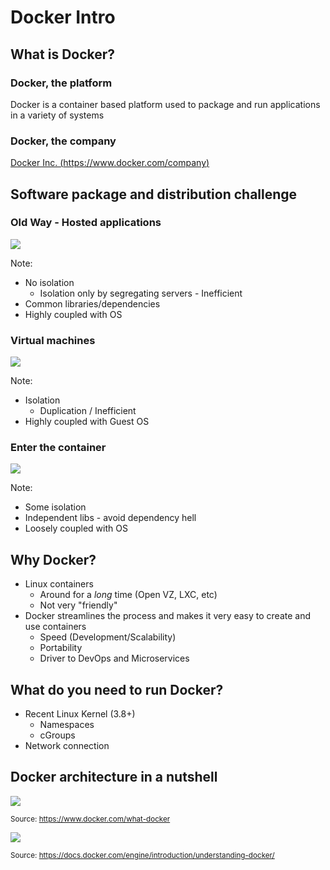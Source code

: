 # Docker Intro



## What is Docker?

### Docker, the platform <!-- .element: class="fragment" data-fragment-index="1" -->

Docker is a container based platform used to package and run applications in a variety of systems <!-- .element: class="fragment" data-fragment-index="2" style="color: blue"-->

### Docker, the company <!-- .element: class="fragment" data-fragment-index="3" -->

[Docker Inc. (https://www.docker.com/company)](https://www.docker.com/company)  <!-- .element: class="fragment" data-fragment-index="4" style="color: blue"-->



## Software package and distribution challenge

### Old Way - Hosted applications

![](http://fsmontenegro.github.io/dockersec/images/old_way_hosted.png) <!-- .element: style="border:1px grey" -->

Note:
  - No isolation
    + Isolation only by segregating servers - Inefficient
  - Common libraries/dependencies
  - Highly coupled with OS

### Virtual machines

![](http://fsmontenegro.github.io/dockersec/images/vms.png) <!-- .element: style="border:1px grey" -->

Note:
  - Isolation
    + Duplication / Inefficient
  - Highly coupled with Guest OS


### Enter the container

![](http://fsmontenegro.github.io/dockersec/images/containers.png) <!-- .element: style="border:1px grey" -->

Note:
  - Some isolation
  - Independent libs - avoid dependency hell
  - Loosely coupled with OS



## Why Docker?

- Linux containers
  + Around for a *long* time (Open VZ, LXC, etc)
  + Not very "friendly"
- Docker streamlines the process and makes it very easy to create and use containers
  + Speed (Development/Scalability)
  + Portability
  + Driver to DevOps and Microservices



## What do you need to run Docker?

- Recent Linux Kernel (3.8+)
  + Namespaces
  + cGroups
- Network connection



## Docker architecture in a nutshell

![](http://fsmontenegro.github.io/dockersec/images/what-is-vm-diagram.png) <!-- .element: style="border:1px grey" -->

<small>Source: <a href="https://www.docker.com/what-docker">https://www.docker.com/what-docker</a></small>


![](http://fsmontenegro.github.io/dockersec/images/architecture.svg) <!-- .element: style="border:1px grey" -->

<small>Source: <a href="https://docs.docker.com/engine/introduction/understanding-docker/">https://docs.docker.com/engine/introduction/understanding-docker/</a></small>
